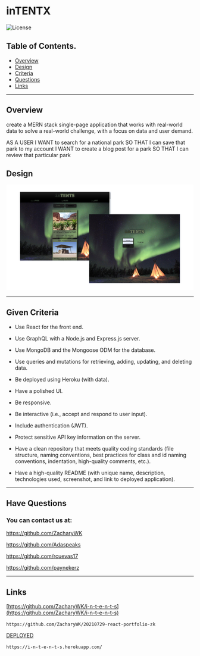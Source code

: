 # inTENTX

![License](https://img.shields.io/badge/License-GNU-blue.svg)

 ## Table of Contents.
 * [Overview](#overview)
 * [Design](#overview)
 * [Criteria](#given-criteria)
 * [Questions](#have-questions)
 * [Links](#links)
 ---


## Overview 

create a MERN stack single-page application that works with real-world data to solve a real-world challenge, with a focus on data and user demand. 

AS A USER
I WANT to search for a national park
SO THAT I can save that park to my account
I WANT to create a blog post for a park
SO THAT I can review that particular park


## Design
![image](./image1.png)



---
## Given Criteria
* Use React for the front end.

* Use GraphQL with a Node.js and Express.js server.

* Use MongoDB and the Mongoose ODM for the database.

* Use queries and mutations for retrieving, adding, updating, and deleting data.

* Be deployed using Heroku (with data).

* Have a polished UI.

* Be responsive.

* Be interactive (i.e., accept and respond to user input).

* Include authentication (JWT).

* Protect sensitive API key information on the server.

* Have a clean repository that meets quality coding standards (file structure, naming conventions, best practices for class and id naming conventions, indentation, high-quality comments, etc.).

* Have a high-quality README (with unique name, description, technologies used, screenshot, and link to deployed application).




---
## Have Questions
### You can contact us at:

 <https://github.com/ZacharyWK>
 
 <https://github.com/Adaspeaks>
 
 <https://github.com/rcuevas17>
 
 <https://github.com/paynekerz>




---
## Links
[https://github.com/ZacharyWK/i-n-t-e-n-t-s](https://github.com/ZacharyWK/i-n-t-e-n-t-s)
```
https://github.com/ZacharyWK/20210729-react-portfolio-zk
```

[DEPLOYED](https://i-n-t-e-n-t-s.herokuapp.com/)
```
https://i-n-t-e-n-t-s.herokuapp.com/
```
